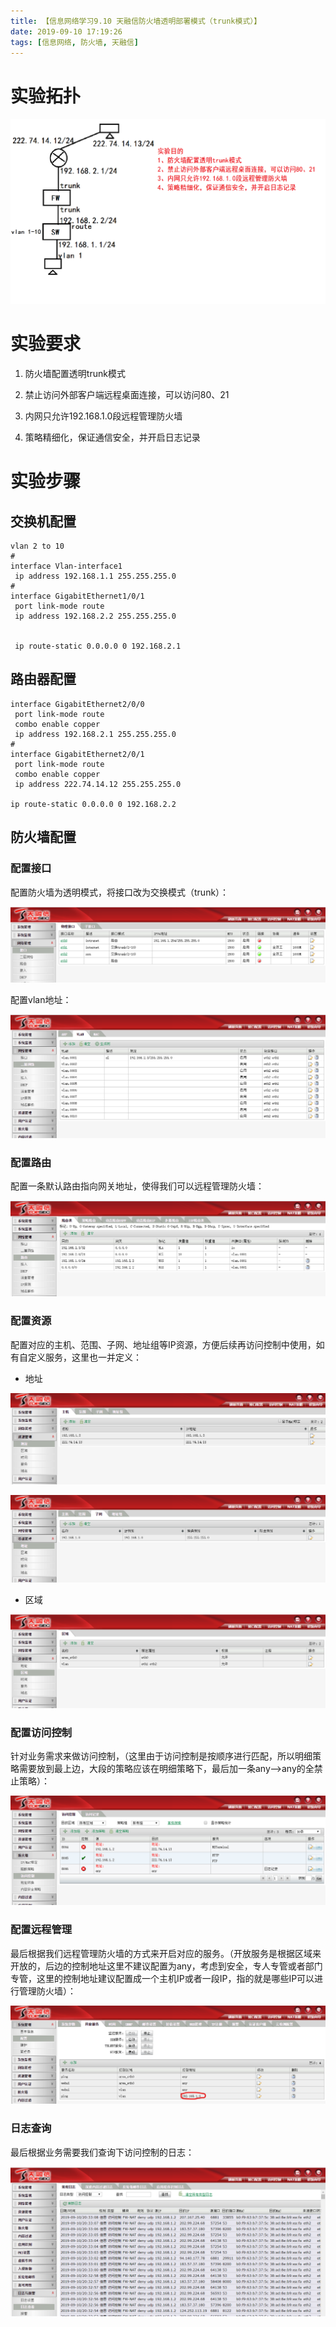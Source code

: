 ```yaml
---
title: 【信息网络学习9.10 天融信防火墙透明部署模式（trunk模式）】
date: 2019-09-10 17:19:26
tags: [信息网络, 防火墙, 天融信]
---
```


# 实验拓扑

![](./1042/1.PNG)

<!-- more -->

# 实验要求

1. 防火墙配置透明trunk模式

2. 禁止访问外部客户端远程桌面连接，可以访问80、21

3. 内网只允许192.168.1.0段远程管理防火墙

4. 策略精细化，保证通信安全，并开启日志记录

# 实验步骤

## 交换机配置

```
vlan 2 to 10
#
interface Vlan-interface1
 ip address 192.168.1.1 255.255.255.0
#
interface GigabitEthernet1/0/1
 port link-mode route
 ip address 192.168.2.2 255.255.255.0


 ip route-static 0.0.0.0 0 192.168.2.1
```

## 路由器配置

```
interface GigabitEthernet2/0/0
 port link-mode route
 combo enable copper
 ip address 192.168.2.1 255.255.255.0
#
interface GigabitEthernet2/0/1
 port link-mode route
 combo enable copper
 ip address 222.74.14.12 255.255.255.0

ip route-static 0.0.0.0 0 192.168.2.2
```

## 防火墙配置

### 配置接口

配置防火墙为透明模式，将接口改为交换模式（trunk）：

![](./1042/2.PNG)

配置vlan地址：

![](./1042/3.PNG)

### 配置路由

配置一条默认路由指向网关地址，使得我们可以远程管理防火墙：

![](./1042/4.PNG)

### 配置资源

配置对应的主机、范围、子网、地址组等IP资源，方便后续再访问控制中使用，如有自定义服务，这里也一并定义：

* 地址

![](./1042/5.PNG)

![](./1042/6.PNG)

* 区域

![](./1042/7.PNG)

### 配置访问控制

针对业务需求来做访问控制，（这里由于访问控制是按顺序进行匹配，所以明细策略需要放到最上边，大段的策略应该在明细策略下，最后加一条any—>any的全禁止策略）：

![](./1042/8.PNG)

### 配置远程管理

最后根据我们远程管理防火墙的方式来开启对应的服务。（开放服务是根据区域来开放的，后边的控制地址这里不建议配置为any，考虑到安全，专人专管或者部门专管，这里的控制地址建议配置成一个主机IP或者一段IP，指的就是哪些IP可以进行管理防火墙）：

![](./1042/9.PNG)

### 日志查询

最后根据业务需要我们查询下访问控制的日志：

![](./1042/10.PNG)